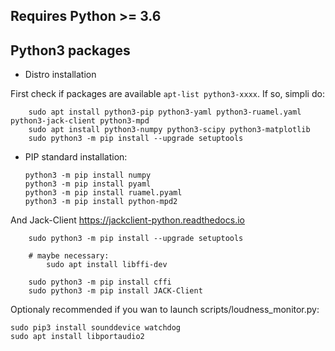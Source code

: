 ## Requires Python >= 3.6

## Python3 packages

- Distro installation

First check if packages are available `apt-list python3-xxxx`. If so, simpli do:

```
    sudo apt install python3-pip python3-yaml python3-ruamel.yaml python3-jack-client python3-mpd
    sudo apt install python3-numpy python3-scipy python3-matplotlib
    sudo python3 -m pip install --upgrade setuptools
```

- PIP standard installation:

    ```
    python3 -m pip install numpy
    python3 -m pip install pyaml
    python3 -m pip install ruamel.pyaml
    python3 -m pip install python-mpd2
    ```

And Jack-Client
https://jackclient-python.readthedocs.io

```
    sudo python3 -m pip install --upgrade setuptools
    
    # maybe necessary:
        sudo apt install libffi-dev
    
    sudo python3 -m pip install cffi
    sudo python3 -m pip install JACK-Client
```

Optionaly recommended if you wan to launch scripts/loudness_monitor.py:

    sudo pip3 install sounddevice watchdog
    sudo apt install libportaudio2

